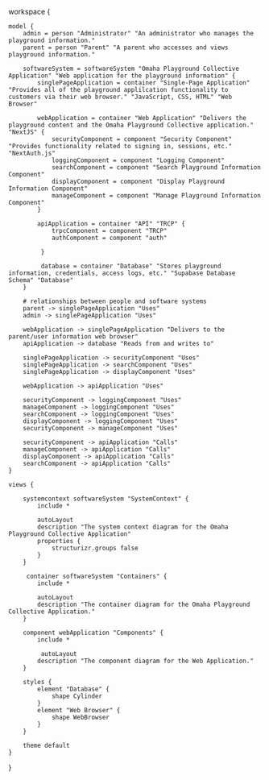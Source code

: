 workspace {

    model {
        admin = person "Administrator" "An administrator who manages the playground information."
        parent = person "Parent" "A parent who accesses and views playground information."

        softwareSystem = softwareSystem "Omaha Playground Collective Application" "Web application for the playground information" {
            singlePageApplication = container "Single-Page Application" "Provides all of the playground applilcation functionality to customers via their web browser." "JavaScript, CSS, HTML" "Web Browser"

            webApplication = container "Web Application" "Delivers the playground content and the Omaha Playground Collective application." "NextJS" {
                securityComponent = component "Security Component" "Provides functionality related to signing in, sessions, etc." "NextAuth.js"
                loggingComponent = component "Logging Component"
                searchComponent = component "Search Playground Information Component"
                displayComponent = component "Display Playground Information Component"
                manageComponent = component "Manage Playground Information Component"
            }

            apiApplication = container "API" "TRCP" {
                trpcComponent = component "TRCP"
                authComponent = component "auth"

             }

             database = container "Database" "Stores playground information, credentials, access logs, etc." "Supabase Database Schema" "Database"
        }

        # relationships between people and software systems
        parent -> singlePageApplication "Uses"
        admin -> singlePageApplication "Uses"

        webApplication -> singlePageApplication "Delivers to the parent/user information web browser"
        apiApplication -> database "Reads from and writes to"

        singlePageApplication -> securityComponent "Uses"
        singlePageApplication -> searchComponent "Uses"
        singlePageApplication -> displayComponent "Uses"

        webApplication -> apiApplication "Uses"

        securityComponent -> loggingComponent "Uses"
        manageComponent -> loggingComponent "Uses"
        searchComponent -> loggingComponent "Uses"
        displayComponent -> loggingComponent "Uses"
        securityComponent -> manageComponent "Uses"

        securityComponent -> apiApplication "Calls"
        manageComponent -> apiApplication "Calls"
        displayComponent -> apiApplication "Calls"
        searchComponent -> apiApplication "Calls"
    }

    views {

        systemcontext softwareSystem "SystemContext" {
            include *

            autoLayout
            description "The system context diagram for the Omaha Playground Collective Application"
            properties {
                structurizr.groups false
            }
        }

         container softwareSystem "Containers" {
            include *

            autoLayout
            description "The container diagram for the Omaha Playground Collective Application."
        }

        component webApplication "Components" {
            include *

             autoLayout
            description "The component diagram for the Web Application."
        }

        styles {
            element "Database" {
                shape Cylinder
            }
            element "Web Browser" {
                shape WebBrowser
            }
        }

        theme default
    }

}
